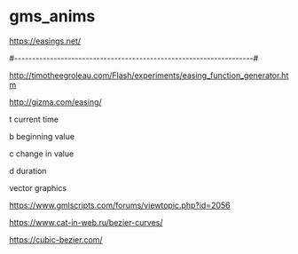 # gms_anims

https://easings.net/

#-------------------------------------------------------------------#

http://timotheegroleau.com/Flash/experiments/easing_function_generator.htm

http://gizma.com/easing/

t current time
 
b beginning value
 
c change in value
 
d duration
 
 

vector graphics


https://www.gmlscripts.com/forums/viewtopic.php?id=2056

https://www.cat-in-web.ru/bezier-curves/

https://cubic-bezier.com/

